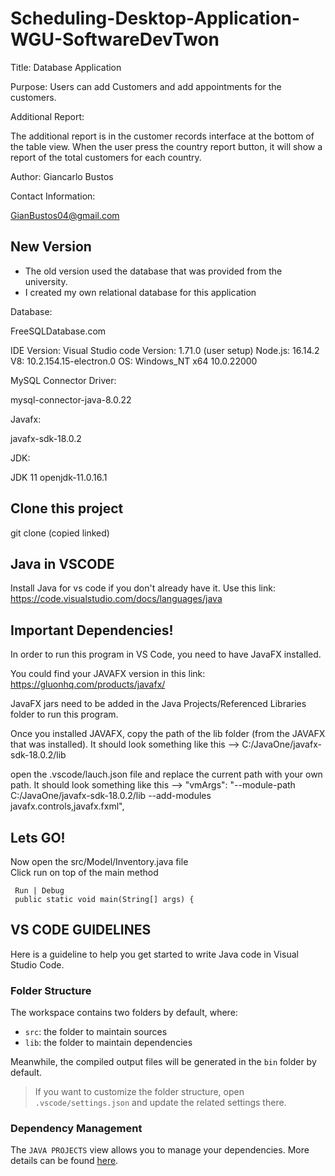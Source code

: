 # Scheduling-Desktop-Application-WGU-SoftwareDevTwon


Title:
 Database Application 

Purpose:
 Users can add Customers and add appointments for the customers.

Additional Report:

 The additional report is in the customer records interface at the bottom of the table view. 
 When the user press the country report button, it will show a report of the total customers for each country. 

Author:
 Giancarlo Bustos

Contact Information: 
 
 GianBustos04@gmail.com

## New Version 

* The old version used the database that was provided from the university.
* I created my own relational database for this application

Database: 

 FreeSQLDatabase.com

IDE Version: 
 Visual Studio code
 Version: 1.71.0 (user setup)
 Node.js: 16.14.2
 V8: 10.2.154.15-electron.0
 OS: Windows_NT x64 10.0.22000


MySQL Connector Driver:

 mysql-connector-java-8.0.22

Javafx:

 javafx-sdk-18.0.2

JDK:

 JDK 11 openjdk-11.0.16.1

 ## Clone this project 

 git clone (copied linked)


 ## Java in VSCODE 

 Install Java for vs code if you don't already have it. 
 Use this link: https://code.visualstudio.com/docs/languages/java

 ## Important Dependencies!

 In order to run this program in VS Code, you need to have JavaFX installed.
 
 You could find your JAVAFX version in this link: https://gluonhq.com/products/javafx/
 
 JavaFX jars need to be added in the Java Projects/Referenced Libraries folder to run this program. 

 Once you installed JAVAFX, copy the path of the lib folder (from the JAVAFX that was installed). It should look something like this -->  C:/JavaOne/javafx-sdk-18.0.2/lib

 open the .vscode/lauch.json file and replace the current path with your own path.  It should look something like this -->  "vmArgs": "--module-path C:/JavaOne/javafx-sdk-18.0.2/lib --add-modules javafx.controls,javafx.fxml",


 ## Lets GO!

 Now open the src/Model/Inventory.java file  
 Click run on top of the main method 
    
     Run | Debug
     public static void main(String[] args) {

## VS CODE GUIDELINES 

Here is a guideline to help you get started to write Java code in Visual Studio Code.

### Folder Structure

The workspace contains two folders by default, where:

- `src`: the folder to maintain sources
- `lib`: the folder to maintain dependencies

Meanwhile, the compiled output files will be generated in the `bin` folder by default.

> If you want to customize the folder structure, open `.vscode/settings.json` and update the related settings there.

### Dependency Management

The `JAVA PROJECTS` view allows you to manage your dependencies. More details can be found [here](https://github.com/microsoft/vscode-java-dependency#manage-dependencies).



 
 
 
